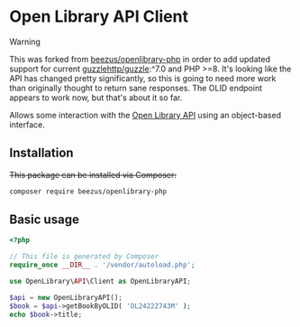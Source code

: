 # **Open Library API Client**

> [!WARNING]
> This was forked from [beezus/openlibrary-php](https://github.com/beezus/openlibrary-php) in order to add updated support for current [guzzlehttp/guzzle](https://github.com/guzzle/guzzle/):^7.0 and PHP >=8. It's looking like the API has changed pretty significantly, so this is going to need more work than originally thought to return sane responses. The OLID endpoint appears to work now, but that's about it so far.

Allows some interaction with the [Open Library API](http://openlibrary.org/developers/api) using an object-based interface.

## Installation

~~This package can be installed via Composer:~~

```bash
composer require beezus/openlibrary-php
```

## Basic usage

```php
<?php

// This file is generated by Composer
require_once __DIR__ . '/vendor/autoload.php';

use OpenLibrary\API\Client as OpenLibraryAPI;

$api = new OpenLibraryAPI();
$book = $api->getBookByOLID( 'OL24222743M' );
echo $book->title;
```
